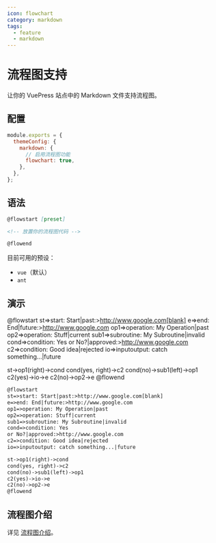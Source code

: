 ```yaml
---
icon: flowchart
category: markdown
tags:
  - feature
  - markdown
---
```


# 流程图支持

让你的 VuePress 站点中的 Markdown 文件支持流程图。

## 配置

```js {3,5,6}
module.exports = {
  themeConfig: {
    markdown: {
      // 启用流程图功能
      flowchart: true,
    },
  },
};
```

## 语法

```md
@flowstart [preset]

<!-- 放置你的流程图代码 -->

@flowend
```

目前可用的预设：

- `vue`（默认）
- `ant`

## 演示

<!-- markdownlint-disable -->

@flowstart
st=>start: Start|past:>http://www.google.com[blank]
e=>end: End|future:>http://www.google.com
op1=>operation: My Operation|past
op2=>operation: Stuff|current
sub1=>subroutine: My Subroutine|invalid
cond=>condition: Yes
or No?|approved:>http://www.google.com
c2=>condition: Good idea|rejected
io=>inputoutput: catch something...|future

st->op1(right)->cond
cond(yes, right)->c2
cond(no)->sub1(left)->op1
c2(yes)->io->e
c2(no)->op2->e
@flowend

<!-- markdownlint-restore -->

```md
@flowstart
st=>start: Start|past:>http://www.google.com[blank]
e=>end: End|future:>http://www.google.com
op1=>operation: My Operation|past
op2=>operation: Stuff|current
sub1=>subroutine: My Subroutine|invalid
cond=>condition: Yes
or No?|approved:>http://www.google.com
c2=>condition: Good idea|rejected
io=>inputoutput: catch something...|future

st->op1(right)->cond
cond(yes, right)->c2
cond(no)->sub1(left)->op1
c2(yes)->io->e
c2(no)->op2->e
@flowend
```

## 流程图介绍

详见 [流程图介绍](https://vuepress-md-enhance.mrhope.site/zh/guide/flowchart/#%E6%B5%81%E7%A8%8B%E5%9B%BE%E4%BB%8B%E7%BB%8D)。
